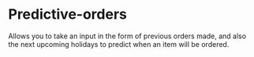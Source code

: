 # Predictive-orders
Allows you to take an input in the form of previous orders made, and also the next upcoming holidays to predict when an item will be ordered.
